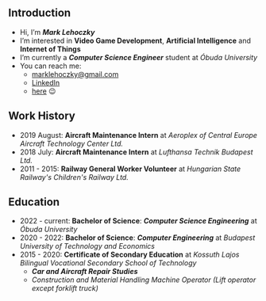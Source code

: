 ## Introduction
- Hi, I’m ***Mark Lehoczky***
- I’m interested in **Video Game Development**, **Artificial Intelligence** and **Internet of Things**
- I’m currently a ***Computer Science Engineer*** student at *Óbuda University*
- You can reach me:
  - marklehoczky@gmail.com
  - [LinkedIn](https://www.linkedin.com/in/marklehoczky)
  - [here](https://www.github.com/MarkLehoczky) 😉

## Work History
- 2019 August: **Aircraft Maintenance Intern** at *Aeroplex of Central Europe Aircraft Technology Center Ltd.*
- 2018 July: **Aircraft Maintenance Intern** at *Lufthansa Technik Budapest Ltd.*
- 2011 - 2015: **Railway General Worker Volunteer** at *Hungarian State Railway's Children's Railway Ltd.*

## Education

- 2022 - current: **Bachelor of Science**: ***Computer Science Engineering*** at *Óbuda University*
- 2020 - 2022: **Bachelor of Science**: ***Computer Engineering*** at *Budapest University of Technology and Economics*
- 2015 - 2020: **Certificate of Secondary Education** at *Kossuth Lajos Bilingual Vocational Secondary School of Technology*
  - ***Car and Aircraft Repair Studies***
  - *Construction and Material Handling Machine Operator (Lift operator except forklift truck)*
